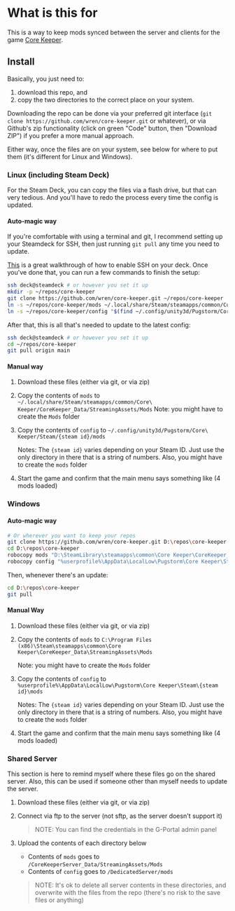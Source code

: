 # What is this for

This is a way to keep mods synced between the server and clients for the game [Core Keeper](https://store.steampowered.com/app/1621690/Core_Keeper/).

## Install

Basically, you just need to:

1. download this repo, and
2. copy the two directories to the correct place on your system.

Downloading the repo can be done via your preferred git interface (`git clone https://github.com/wren/core-keeper.git`
or whatever), or via Github's zip functionality (click on green "Code" button, then "Download ZIP") if you prefer a
more manual approach.

Either way, once the files are on your system, see below for where to put them (it's different for Linux and Windows).

### Linux (including Steam Deck)

For the Steam Deck, you can copy the files via a flash drive, but that can very tedious. And you'll have to redo the
process every time the config is updated.

#### Auto-magic way

If you're comfortable with using a terminal and git, I recommend setting up your Steamdeck for SSH, then just running
`git pull` any time you need to update.

[This](https://shendrick.net/Gaming/2022/05/30/sshonsteamdeck.html) is a great walkthrough of how to enable SSH on your
deck. Once you've done that, you can run a few commands to finish the setup:

```sh
ssh deck@steamdeck # or however you set it up
mkdir -p ~/repos/core-keeper
git clone https://github.com/wren/core-keeper.git ~/repos/core-keeper
ln -s ~/repos/core-keeper/mods ~/.local/share/Steam/steamapps/common/Core\ Keeper/CoreKeeper_Data/StreamingAssets/Mods
ln -s ~/repos/core-keeper/config "$(find ~/.config/unity3d/Pugstorm/Core\ Keeper/Steam/* -maxdepth 0 -type d | head -1)/mods"
```

After that, this is all that's needed to update to the latest config:

```sh
ssh deck@steamdeck # or however you set it up
cd ~/repos/core-keeper
git pull origin main
```

#### Manual way

1. Download these files (either via git, or via zip)
2. Copy the contents of `mods` to `~/.local/share/Steam/steamapps/common/Core\ Keeper/CoreKeeper_Data/StreamingAssets/Mods`
   Note: you might have to create the `Mods` folder
3. Copy the contents of `config` to `~/.config/unity3d/Pugstorm/Core\ Keeper/Steam/{steam id}/mods`

   Notes: The `{steam id}` varies depending on your Steam ID. Just use the only directory in there that is a
   string of numbers. Also, you might have to create the `mods` folder

4. Start the game and confirm that the main menu says something like (4 mods loaded)

### Windows

#### Auto-magic way

```sh
# Or wherever you want to keep your repos
git clone https://github.com/wren/core-keeper.git D:\repos\core-keeper
cd D:\repos\core-keeper
robocopy mods "D:\SteamLibrary\steamapps\common\Core Keeper\CoreKeeper_Data\StreamingAssets\Mods" /mir
robocopy config "%userprofile%\AppData\LocalLow\Pugstorm\Core Keeper\Steam\{steam id}\mods" /mir
```

Then, whenever there's an update:

```sh
cd D:\repos\core-keeper
git pull
```

#### Manual Way

1. Download these files (either via git, or via zip)
2. Copy the contents of `mods` to `C:\Program Files (x86)\Steam\steamapps\common\Core Keeper\CoreKeeper_Data\StreamingAssets\Mods`

   Note: you might have to create the `Mods` folder

3. Copy the contents of `config` to `%userprofile%\AppData\LocalLow\Pugstorm\Core Keeper\Steam\{steam id}\mods`

   Notes: The `{steam id}` varies depending on your Steam ID. Just use the only directory in there that is a
   string of numbers. Also, you might have to create the `mods` folder

4. Start the game and confirm that the main menu says something like (4 mods loaded)

### Shared Server

This section is here to remind myself where these files go on the shared server. Also, this can be used if someone other than myself needs to update the server.

1. Download these files (either via git, or via zip)
2. Connect via ftp to the server (not sftp, as the server doesn't support it)

   > NOTE: You can find the credentials in the G-Portal admin panel

3. Upload the contents of each directory below

   - Contents of `mods` goes to `/CoreKeeperServer_Data/StreamingAssets/Mods`
   - Contents of `config` goes to `/DedicatedServer/mods`

   > NOTE:
   > It's ok to delete all server contents in these directories, and overwrite
   > with the files from the repo (there's no risk to the save files or anything)
